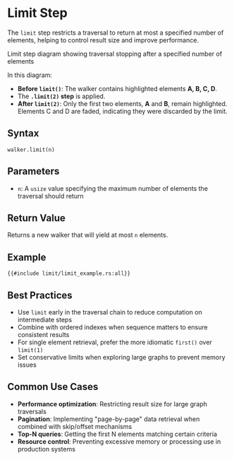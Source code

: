# Limit Step

The `limit` step restricts a traversal to return at most a specified number of elements, helping to control result size
and improve performance.

<object type="image/svg+xml" data="limit/image.svg" title="Limit Step Diagram">
Limit step diagram showing traversal stopping after a specified number of elements
</object>

In this diagram:

- **Before `limit()`**: The walker contains highlighted elements **A, B, C, D**.
- The **`.limit(2)` step** is applied.
- **After `limit(2)`**: Only the first two elements, **A** and **B**, remain highlighted. Elements C and D are faded, indicating they were discarded by the limit.

## Syntax

```rust,noplayground
walker.limit(n)
```

## Parameters

- `n`: A `usize` value specifying the maximum number of elements the traversal should return

## Return Value

Returns a new walker that will yield at most `n` elements.

## Example

```rust,noplayground
{{#include limit/limit_example.rs:all}}
```

## Best Practices

- Use `limit` early in the traversal chain to reduce computation on intermediate steps
- Combine with ordered indexes when sequence matters to ensure consistent results
- For single element retrieval, prefer the more idiomatic `first()` over `limit(1)`
- Set conservative limits when exploring large graphs to prevent memory issues

## Common Use Cases

- **Performance optimization**: Restricting result size for large graph traversals
- **Pagination**: Implementing "page-by-page" data retrieval when combined with skip/offset mechanisms
- **Top-N queries**: Getting the first N elements matching certain criteria
- **Resource control**: Preventing excessive memory or processing use in production systems
